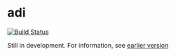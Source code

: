 # adi 
[![Build Status](https://travis-ci.org/zcaudate/adi.png?branch=master)](https://travis-ci.org/zcaudate/adi)

Still in development. For information, see [earlier version](https://github.com/zcaudate/adi/tree/v1)

